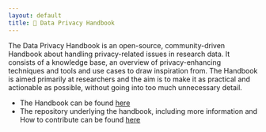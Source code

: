 ```yaml
---
layout: default
title: 🧠 Data Privacy Handbook
---
```


The Data Privacy Handbook is an open-source, community-driven Handbook about handling privacy-related issues in research data. It consists of a knowledge base, an overview of privacy-enhancing techniques and tools and use cases to draw inspiration from. The Handbook is aimed primarily at researchers and the aim is to make it as practical and actionable as possible, without going into too much unnecessary detail.

- The Handbook can be found [here](https://utrechtuniversity.github.io/dataprivacyhandbook/)
- The repository underlying the handbook, including more information and How to contribute can be found [here](https://github.com/UtrechtUniversity/dataprivacyhandbook/#readme)